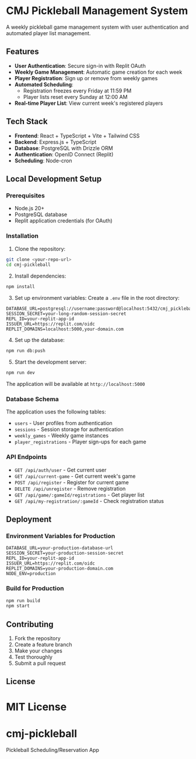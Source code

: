 # CMJ Pickleball Management System

A weekly pickleball game management system with user authentication and automated player list management.

## Features

- **User Authentication**: Secure sign-in with Replit OAuth
- **Weekly Game Management**: Automatic game creation for each week
- **Player Registration**: Sign up or remove from weekly games
- **Automated Scheduling**: 
  - Registration freezes every Friday at 11:59 PM
  - Player lists reset every Sunday at 12:00 AM
- **Real-time Player List**: View current week's registered players

## Tech Stack

- **Frontend**: React + TypeScript + Vite + Tailwind CSS
- **Backend**: Express.js + TypeScript
- **Database**: PostgreSQL with Drizzle ORM
- **Authentication**: OpenID Connect (Replit)
- **Scheduling**: Node-cron

## Local Development Setup

### Prerequisites

- Node.js 20+
- PostgreSQL database
- Replit application credentials (for OAuth)

### Installation

1. Clone the repository:
```bash
git clone <your-repo-url>
cd cmj-pickleball
```

2. Install dependencies:
```bash
npm install
```

3. Set up environment variables:
Create a `.env` file in the root directory:
```env
DATABASE_URL=postgresql://username:password@localhost:5432/cmj_pickleball
SESSION_SECRET=your-long-random-session-secret
REPL_ID=your-replit-app-id
ISSUER_URL=https://replit.com/oidc
REPLIT_DOMAINS=localhost:5000,your-domain.com
```

4. Set up the database:
```bash
npm run db:push
```

5. Start the development server:
```bash
npm run dev
```

The application will be available at `http://localhost:5000`

### Database Schema

The application uses the following tables:
- `users` - User profiles from authentication
- `sessions` - Session storage for authentication
- `weekly_games` - Weekly game instances
- `player_registrations` - Player sign-ups for each game

### API Endpoints

- `GET /api/auth/user` - Get current user
- `GET /api/current-game` - Get current week's game
- `POST /api/register` - Register for current game
- `DELETE /api/unregister` - Remove registration
- `GET /api/game/:gameId/registrations` - Get player list
- `GET /api/my-registration/:gameId` - Check registration status

## Deployment

### Environment Variables for Production

```env
DATABASE_URL=your-production-database-url
SESSION_SECRET=your-production-session-secret
REPL_ID=your-replit-app-id
ISSUER_URL=https://replit.com/oidc
REPLIT_DOMAINS=your-production-domain.com
NODE_ENV=production
```

### Build for Production

```bash
npm run build
npm start
```

## Contributing

1. Fork the repository
2. Create a feature branch
3. Make your changes
4. Test thoroughly
5. Submit a pull request

## License

MIT License
=======
# cmj-pickleball
Pickleball Scheduling/Reservation App
